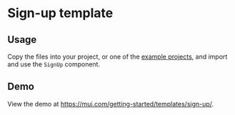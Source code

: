 # Sign-up template

## Usage

<!-- #default-branch-switch -->

Copy the files into your project, or one of the [example projects](https://github.com/mui/mui/tree/master/examples), and import and use the `SignUp` component.

## Demo

<!-- #default-branch-switch -->

View the demo at https://mui.com/getting-started/templates/sign-up/.
